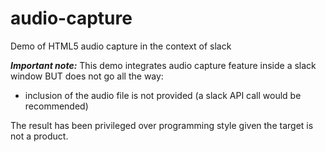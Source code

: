# audio-capture
Demo of HTML5 audio capture in the context of slack


***Important note:***
This demo integrates audio capture feature inside a slack window BUT does not go all the way:
- inclusion of the audio file is not provided (a slack API call would be recommended)

The result has been privileged over programming style given the target is not a product.

